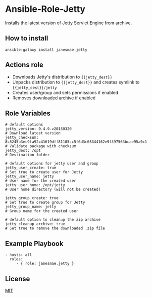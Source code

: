 Ansible-Role-Jetty
=========

Installs the latest version of Jetty Servlet Engine from archive.

How to install
--------------

```
ansible-galaxy install janesmae.jetty
```

Actions role
------------

- Downloads Jetty's distribution to `{{jetty_dest}}`
- Unpacks distribution to `{{jetty_dest}}` and creates symlink to `{{jetty_dest}}/jetty`
- Creates user/group and sets permissions if enabled
- Removes downloaded archive if enabled

Role Variables
--------------

```
# default options
jetty_version: 9.4.9.v20180320                                                          # Download latest version
jetty_checksum: 8c8245b3ec9fa92c41619dff81105cc5f6d3c68344162e9f397563bcae95a0c1        # Validate package with checksum
jetty_dest: /opt                                                                        # Destination folder

# default options for jetty user and group
jetty_user_create: true                                                                 # Set true to create user for Jetty
jetty_user_name: jetty                                                                  # User name for the created user
jetty_user_home: /opt/jetty                                                             # User home directory (will not be created)

jetty_group_create: true                                                                # Set true to create group for Jetty
jetty_group_name: jetty                                                                 # Group name for the created user

# default option to cleanup the zip archive
jetty_cleanup_archive: true                                                            # Set true to remove the downloaded .zip file

```

Example Playbook
----------------

    - hosts: all
      roles:
         - { role: janesmae.jetty }

License
-------

[MIT](LICENSE)
